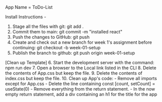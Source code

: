 App Name = ToDo-List

Install Instructions - 
1. Stage all the files with git: git add .
2. Commit them to main: git commit -m "installed react"
3. Push the changes to GitHub: git push
4. Create and check out a new branch for week 1's assignment before         continuing: git checkout -b week-01-setup
5. Publish the branch to github: git push origin week-01-setup


[Clean up Template]
6. Start the development server with the command: npm run dev
7. Open a browser to the Local link listed in the CLI
8. Delete the contents of App.css but keep the file.
9. Delete the contents of index.css but keep the file.
10. Clean up App's code:
    - Remove all imports except for App.css
    - Delete the line containing const [count, setCount] = useState(0)
    - Remove everything from the return statement.
    - In the now empty return statement, add a div containing an h1 for the title for the app